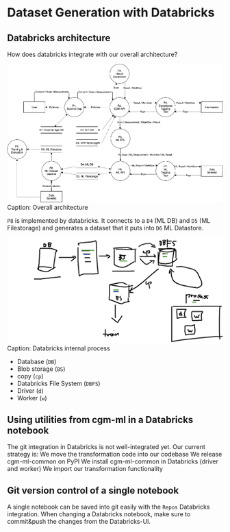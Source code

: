 # Dataset Generation with Databricks

## Databricks architecture

How does databricks integrate with our overall architecture?

![Overall architecture](docs/overall-architecture.png)
Caption: Overall architecture

`P8` is implemented by databricks.
It connects to a `D4` (ML DB) and `D5` (ML Filestorage)
and generates a dataset that it puts into `D6` ML Datastore.

![Databricks architecture](docs/databricks-architecture.png)
Caption: Databricks internal process

* Database (`DB`)
* Blob storage (`BS`)
* copy (`cp`)
* Databricks File System (`DBFS`)
* Driver (`d`)
* Worker (`w`)

## Using utilities from cgm-ml in a Databricks notebook

The git integration in Databricks is not well-integrated yet.
Our current strategy is:
We move the transformation code into our codebase
We release cgm-ml-common on PyPI
We install cgm-ml-common in Databricks (driver and worker)
We import our transformation functionality

## Git version control of a single notebook

A single notebook can be saved into git easily with the `Repos` Databricks integration. When changing a Databricks notebook, make sure to commit&push the changes from the Databricks-UI.
